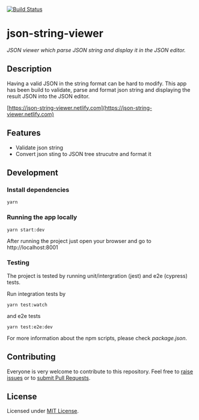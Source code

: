 [![Build Status](https://secure.travis-ci.org/marekdano/json-string-viewer.svg?branch=master)](http://travis-ci.org/marekdano/json-string-viewer) 
<!-- [![coverage](https://codecov.io/gh/marekdano/json-string-viewer/branch/master/graph/badge.svg)](https://codecov.io/gh/marekdano/json-string-viewer) -->

# json-string-viewer
*JSON viewer which parse JSON string and display it in the JSON editor.* 

## Description

Having a valid JSON in the string format can be hard to modify. This app has been build to validate, parse and format json string and displaying the result JSON into the JSON editor.

[https://json-string-viewer.netlify.com](https://json-string-viewer.netlify.com)

## Features

* Validate json string
* Convert json sting to JSON tree strucutre and format it

## Development

### Install dependencies
```
yarn
```

### Running the app locally

```
yarn start:dev
```
After running the project just open your browser and go to http://localhost:8001

### Testing

The project is tested by running unit/intergration (jest) and e2e (cypress) tests.

Run integration tests by
```
yarn test:watch
```

and e2e tests
```
yarn test:e2e:dev
```

For more information about the npm scripts, please check *package.json*.


## Contributing

Everyone is very welcome to contribute to this repository. Feel free to [raise issues](https://github.com/marekdano/json-string-viewer/issues) or to [submit Pull Requests](https://github.com/marekdano/json-string-viewer/pulls).

## License

Licensed under [MIT License](http://opensource.org/licenses/MIT).
